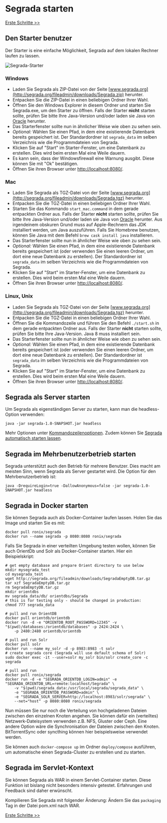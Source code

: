 # Segrada starten

[Erste Schritte >>](tutorial01.md)

## Den Starter benutzer

Der Starter is eine einfache Möglichkeit, Segrada auf dem lokalen Rechner laufen zu lassen.

![Segrada-Starter](SegradaLauncher.png "Segrada-Starter")

### Windows

* Laden Sie Segrada als ZIP-Datei von der Seite [www.segrada.org](http://segrada.org/fileadmin/downloads/Segrada.zip)
  herunter.
* Entpacken Sie die ZIP-Datei in einen beliebigen Ordner Ihrer Wahl.
* Öffnen Sie den Windows Explorer in diesem Ordner und starten Sie Segrada.exe, um den Starter zu öffnen. Falls der
  Starter **nicht** starten sollte, prüfen Sie bitte Ihre Java-Version und/oder laden sie Java von
  [Oracle](https://www.java.com/) herunter.
* Das Starterfenster sollte nun in ähnlicher Weise wie oben zu sehen sein.
* _Optional:_ Wählen Sie einen Pfad, in dem eine existierende Datenbank bereits gespeichert ist. Der Standardordner
  ist `segrada_data` im selben Verzeichnis wie die Programmdateien von Segrada.
* Klicken Sie auf "Start" im Starter-Fenster, um eine Datenbank zu erstellen. Dies wird beim ersten Mal eine Weile
  dauern.
* Es kann sein, dass der Windowsfirewall eine Warnung ausgibt. Diese können Sie mit "Ok" bestätigen.
* Öffnen Sie ihren Browser unter [http://localhost:8080/](http://localhost:8080/).

### Mac

* Laden Sie Segrada als TGZ-Datei von der Seite [www.segrada.org](http://segrada.org/fileadmin/downloads/Segrada.tgz)
  herunter.
* Entpacken Sie die TGZ-Datei in einen beliebigen Ordner Ihrer Wahl.
* Starten Sie das Kommando `start_mac.command` in dem gerade entpackten Ordner aus. Falls der
  Starter **nicht** starten sollte, prüfen Sie bitte Ihre Java-Version und/oder laden sie Java von
  [Oracle](https://www.java.com/) herunter. Aus irgendeinem obskuren Grund muss auf Apple-Rechnern das JDK installiert
  werden, um Java auszuführen. Falls Sie Homebrew benutzen, können Sie Java mit dem Befehl
  `brew cask install java` installieren.
* Das Starterfenster sollte nun in ähnlicher Weise wie oben zu sehen sein.
* _Optional:_ Wählen Sie einen Pfad, in dem eine existierende Datenbank bereits gespeichert ist (oder verwenden Sie
  einen leeren Ordner, um dort eine neue Datenbank zu erstellen). Der Standardordner ist `segrada_data` im selben
  Verzeichnis wie die Programmdateien von Segrada.
* Klicken Sie auf "Start" im Starter-Fenster, um eine Datenbank zu erstellen. Dies wird beim ersten Mal eine Weile
  dauern.
* Öffnen Sie ihren Browser unter [http://localhost:8080/](http://localhost:8080/).

### Linux, Unix

* Laden Sie Segrada als TGZ-Datei von der Seite [www.segrada.org](http://segrada.org/fileadmin/downloads/Segrada.tgz)
  herunter.
* Entpacken Sie die TGZ-Datei in einen beliebigen Ordner Ihrer Wahl.
* Öffnen Sie die Kommandozeile und führen Sie den Befehl `./start.sh` in dem gerade entpackten Ordner aus. Falls der
  Starter **nicht** starten sollte, prüfen Sie bitte Ihre Java-Version. Java 8 muss installiert sein.
* Das Starterfenster sollte nun in ähnlicher Weise wie oben zu sehen sein.
* _Optional:_ Wählen Sie einen Pfad, in dem eine existierende Datenbank bereits gespeichert ist (oder verwenden Sie
  einen leeren Ordner, um dort eine neue Datenbank zu erstellen). Der Standardordner ist `segrada_data` im selben
  Verzeichnis wie die Programmdateien von Segrada.
* Klicken Sie auf "Start" im Starter-Fenster, um eine Datenbank zu erstellen. Dies wird beim ersten Mal eine Weile
  dauern.
* Öffnen Sie ihren Browser unter [http://localhost:8080/](http://localhost:8080/).



## Segrada als Server starten

Um Segrada als eigenständigen Server zu starten, kann man die headless-Option verwenden:

    java -jar segrada-1.0-SNAPSHOT.jar headless

Mehr Optionen unter [Kommandozeilenoptionen](command_line_options.md). Zudem können Sie
[Segrada automatisch starten lassen](autostart.md).


## Segrada im Mehrbenutzerbetrieb starten

Segrada unterstützt auch den Betrieb für mehrere Benutzer. Dies macht am meisten Sinn, wenn Segrada als Server
gestartet wird. Die Option für den Mehrbenutzerbetrieb ist:

    java -DrequireLogin=true -DallowAnonymous=false -jar segrada-1.0-SNAPSHOT.jar headless


## Segrada in Docker starten

Sie können Segrada auch als Docker-Container laufen lassen. Holen Sie das Image und starten Sie es mit:

    docker pull ronix/segrada
    docker run --name segrada -p 8080:8080 ronix/segrada

Falls Sie Segrada in einer verteilten Umgebung testen wollen, können Sie auch OrientDb und Solr als Docker-Container
starten. Hier ein Beispielskript:

    # get empty database and prepare Orient directory to use below
    mkdir mysegrada_test
    cd mysegrada_test
    wget http://segrada.org/fileadmin/downloads/SegradaEmptyDB.tar.gz
    tar xzf SegradaEmptyDB.tar.gz
    rm SegradaEmptyDB.tar.gz
    mkdir orientdbs
    mv segrada_data/db/ orientdbs/Segrada
    # this is for testing only - should be changed in production:
    chmod 777 segrada_data
    
    # pull and run OrientDB
    docker pull orientdb/orientdb
    docker run -d -e "ORIENTDB_ROOT_PASSWORD=12345" -v "$(pwd)/databases:/orientdb/databases" -p 2424:2424 \
        -p 2480:2480 orientdb/orientdb
    
    # pull and run Solr
    docker pull solr
    docker run --name my_solr -d -p 8983:8983 -t solr
    # create segrada core (Segrada will use default schema of Solr)
    sudo docker exec -it --user=solr my_solr bin/solr create_core -c segrada
    
    # pull and run
    docker pull ronix/segrada
    docker run -d -e "SEGRADA_ORIENTDB_LOGIN=admin" -e "SEGRADA_ORIENTDB_URL=remote:localhost/Segrada" \
        -v "$(pwd)/segrada_data:/usr/local/segrada/segrada_data" \
        -e "SEGRADA_ORIENTDB_PASSWORD=admin" \
        -e "SEGRADA_SOLR_SERVER=http://localhost:8983/solr/segrada" \
        --net="host" -p 8080:8080 ronix/segrada

Nun müssen Sie nur noch die Verteilung von hochgeladenen Dateien zwischen den einzelnen Knoten angehen. Sie können
dafür ein (verteiltes) Netzwerk-Dateisystem verwenden z.B. NFS, Gluster oder Ceph. Eine andere Option wäre die
Synchronisation der Dateien zwischen den Knoten. BitTorrentSync oder syncthing können hier beispielsweise verwendet
werden.

Sie können auch `docker-compose up` im Ordner `deploy/compose` ausführen, um automatische einen Segrada-Cluster zu
erstellen und zu starten.


## Segrada im Servlet-Kontext

Sie können Segrada als WAR in einem Servlet-Container starten. Diese Funktion ist bislang nicht besonders intensiv
getestet. Erfahrungen und Feedback sind daher erwünscht. 

Kompilieren Sie Segrada mit folgender Änderung: Ändern Sie das `packaging` Tag in der Datei pom.xml nach WAR.

[Erste Schritte >>](tutorial01.md)

